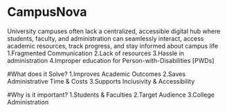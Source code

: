 # CampusNova

University campuses often lack a centralized, accessible digital hub where students, faculty, and administration can seamlessly interact, access academic resources, track progress, and stay informed about campus life
1.Fragmented Communication
2.Lack of resources
3.Hassle in administration
4.Improper education for Person-with-Disabilities [PWDs]

#What does it Solve?
1.Improves Academic Outcomes
2.Saves Administrative Time & Costs
3.Supports Inclusivity & Accessibility

#Why is it important?
1.Students & Faculties
2.Target Audience
3.College Administration
